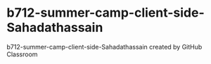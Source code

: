 # b712-summer-camp-client-side-Sahadathassain
b712-summer-camp-client-side-Sahadathassain created by GitHub Classroom

